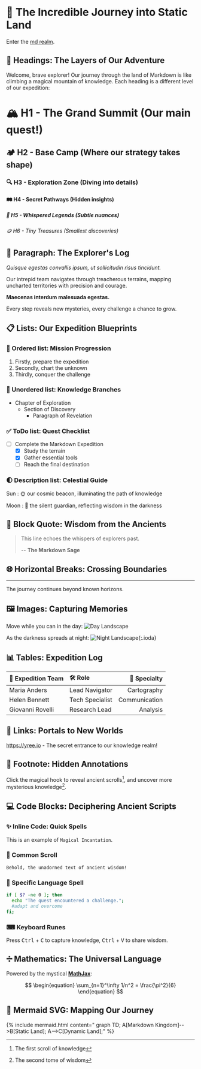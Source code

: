 # 🌟 The Incredible Journey into Static Land

Enter the [md realm](static.md).

## 🌈 Headings: The Layers of Our Adventure

Welcome, brave explorer! Our journey through the land of Markdown is like climbing a magical mountain of knowledge. Each heading is a different level of our expedition:

# 🏔 H1 - The Grand Summit (Our main quest!)
## 🏕 H2 - Base Camp (Where our strategy takes shape)
### 🔍 H3 - Exploration Zone (Diving into details)
#### 🛤 H4 - Secret Pathways (Hidden insights)
##### 📜 H5 - Whispered Legends (Subtle nuances)
###### 🪙 H6 - Tiny Treasures (Smallest discoveries)

## 📝 Paragraph: The Explorer's Log

_Quisque egestas convallis ipsum, ut sollicitudin risus tincidunt._

Our intrepid team navigates through treacherous terrains, mapping uncharted territories with precision and courage.

**Maecenas interdum malesuada egestas.**

Every step reveals new mysteries, every challenge a chance to grow.

## 📋 Lists: Our Expedition Blueprints

### 🔢 Ordered list: Mission Progression
1. Firstly, prepare the expedition
2. Secondly, chart the unknown
3. Thirdly, conquer the challenge

### 🔘 Unordered list: Knowledge Branches
- Chapter of Exploration
  - Section of Discovery
    - Paragraph of Revelation

### ✅ ToDo list: Quest Checklist
- [ ] Complete the Markdown Expedition
  - [x] Study the terrain
  - [x] Gather essential tools
  - [ ] Reach the final destination

### 🌓 Description list: Celestial Guide

Sun
: 🌞 our cosmic beacon, illuminating the path of knowledge

Moon
: 🌙 the silent guardian, reflecting wisdom in the darkness

## 📌 Block Quote: Wisdom from the Ancients

> This line echoes the whispers of explorers past.
>
> -- **The Markdown Sage**

## 🌐 Horizontal Breaks: Crossing Boundaries

---

The journey continues beyond known horizons.

## 🖼 Images: Capturing Memories

Move while you can in the day:
![Day Landscape](https://media.githubusercontent.com/media/yree/dump/refs/heads/main/yree/yree-cover.png)

As the darkness spreads at night:
![Night Landscape](https://media.githubusercontent.com/media/yree/dump/refs/heads/main/yree/yree-cover.png){:.ioda}

## 📊 Tables: Expedition Log

| 🧭 Expedition Team | 🛠 Role           | 🌟 Specialty |
| :---------------- | :---------------- | -----------: |
| Maria Anders      | Lead Navigator   | Cartography  |
| Helen Bennett     | Tech Specialist  | Communication|
| Giovanni Rovelli  | Research Lead    | Analysis     |

## 🔗 Links: Portals to New Worlds

<https://yree.io> - The secret entrance to our knowledge realm!

## 📄 Footnote: Hidden Annotations

Click the magical hook to reveal ancient scrolls[^footnote], and uncover more mysterious knowledge[^one-more].

## 💻 Code Blocks: Deciphering Ancient Scripts

### ✨ Inline Code: Quick Spells
This is an example of `Magical Incantation`.

### 📜 Common Scroll
```text
Behold, the unadorned text of ancient wisdom!
```

### 🧪 Specific Language Spell
```bash
if [ $? -ne 0 ]; then
  echo "The quest encountered a challenge.";
  #adapt and overcome
fi;
```

### ⌨ Keyboard Runes
Press <kbd>Ctrl</kbd> + <kbd>C</kbd> to capture knowledge, <kbd>Ctrl</kbd> + <kbd>V</kbd> to share wisdom.

## ➗ Mathematics: The Universal Language

Powered by the mystical [**MathJax**](https://www.mathjax.org/):

$$
\begin{equation}
  \sum_{n=1}^\infty 1/n^2 = \frac{\pi^2}{6}
\end{equation}
$$

## 🌊 Mermaid SVG: Mapping Our Journey

{% include mermaid.html content="
graph TD;
    A[Markdown Kingdom]-->B[Static Land];
    A-->C[Dynamic Land];"
%}

[^footnote]: The first scroll of knowledge
[^one-more]: The second tome of wisdom